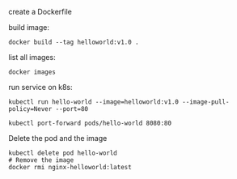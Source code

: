 create a Dockerfile

build image:

```
docker build --tag helloworld:v1.0 .
```

list all images:
```
docker images
```

run service on k8s:

```
kubectl run hello-world --image=helloworld:v1.0 --image-pull-policy=Never --port=80

kubectl port-forward pods/hello-world 8080:80
```

Delete the pod and the image

```
kubectl delete pod hello-world 
# Remove the image
docker rmi nginx-helloworld:latest
```